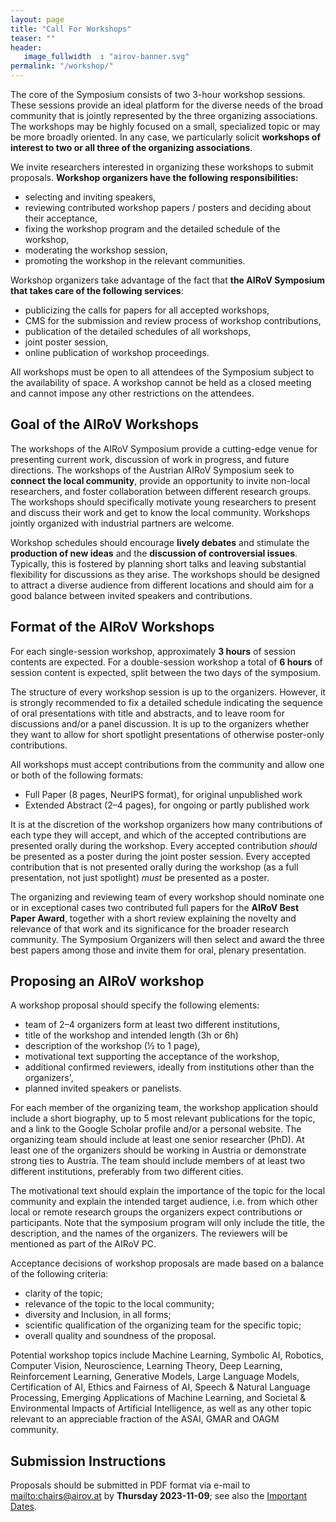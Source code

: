 ```yaml
---
layout: page
title: "Call For Workshops"
teaser: ""
header:
   image_fullwidth  : "airov-banner.svg"
permalink: "/workshop/"
---
```


The core of the Symposium consists of two 3-hour workshop sessions.
These sessions provide an ideal platform for the diverse needs of the
broad community that is jointly represented by the three organizing
associations. The workshops may be highly focused on a small,
specialized topic or may be more broadly oriented. In any case, we
particularly solicit **workshops of interest to two or all three of
the organizing associations**.

We invite researchers interested in organizing these workshops to
submit proposals. **Workshop organizers have the following
responsibilities:**

  * selecting and inviting speakers,
  * reviewing contributed workshop papers / posters and deciding about
    their acceptance,
  * fixing the workshop program and the detailed schedule of the workshop,
  * moderating the workshop session,
  * promoting the workshop in the relevant communities.

Workshop organizers take advantage of the fact that **the AIRoV
Symposium that takes care of the following services**:

  * publicizing the calls for papers for all accepted workshops,
  * CMS for the submission and review process of workshop contributions,
  * publication of the detailed schedules of all workshops,
  * joint poster session,
  * online publication of workshop proceedings.

All workshops must be open to all attendees of the Symposium subject
to the availability of space. A workshop cannot be held as a closed
meeting and cannot impose any other restrictions on the attendees.

## Goal of the AIRoV Workshops

The workshops of the AIRoV Symposium provide a cutting-edge venue for
presenting current work, discussion of work in progress, and future
directions. The workshops of the Austrian AIRoV Symposium seek to
**connect the local community**, provide an opportunity to invite
non-local researchers, and foster collaboration between different
research groups. The workshops should specifically motivate young
researchers to present and discuss their work and get to know the
local community. Workshops jointly organized with industrial partners
are welcome.

Workshop schedules should encourage **lively debates** and stimulate
the **production of new ideas** and the **discussion of controversial
issues**. Typically, this is fostered by planning short talks and
leaving substantial flexibility for discussions as they arise. The
workshops should be designed to attract a diverse audience from
different locations and should aim for a good balance between invited
speakers and contributions.

## Format of the AIRoV Workshops

For each single-session workshop, approximately **3 hours** of session
contents are expected. For a double-session workshop a total of
**6 hours** of session content is expected, split between the two days
of the symposium.

The structure of every workshop session is up to the organizers.
However, it is strongly recommended to fix a detailed schedule
indicating the sequence of oral presentations with title and
abstracts, and to leave room for discussions and/or a panel
discussion. It is up to the organizers whether they want to allow for
short spotlight presentations of otherwise poster-only contributions.

All workshops must accept contributions from the community and allow
one or both of the following formats:

  * Full Paper (8 pages, NeurIPS format), for original unpublished work
  * Extended Abstract (2–4 pages), for ongoing or partly published work 

It is at the discretion of the workshop organizers how many
contributions of each type they will accept, and which of the accepted
contributions are presented orally during the workshop. Every accepted
contribution *should* be presented as a poster during the joint poster
session. Every accepted contribution that is not presented orally
during the workshop (as a full presentation, not just spotlight)
*must* be presented as a poster.

The organizing and reviewing team of every workshop should nominate
one or in exceptional cases two contributed full papers for the
**AIRoV Best Paper Award**, together with a short review explaining
the novelty and relevance of that work and its significance for the
broader research community. The Symposium Organizers will then select
and award the three best papers among those and invite them for oral,
plenary presentation.

## Proposing an AIRoV workshop

A workshop proposal should specify the following elements:

  * team of 2–4 organizers form at least two different institutions,
  * title of the workshop and intended length (3h or 6h)
  * description of the workshop (½ to 1 page),
  * motivational text supporting the acceptance of the workshop,
  * additional confirmed reviewers, ideally from institutions other
    than the organizers',
  * planned invited speakers or panelists.

For each member of the organizing team, the workshop application
should include a short biography, up to 5 most relevant publications
for the topic, and a link to the Google Scholar profile and/or a
personal website. The organizing team should include at least one
senior researcher (PhD). At least one of the organizers should be
working in Austria or demonstrate strong ties to Austria. The team
should include members of at least two different institutions,
preferably from two different cities.

The motivational text should explain the importance of the topic for
the local community and explain the intended target audience, i.e.
from which other local or remote research groups the organizers expect
contributions or participants. Note that the symposium program will
only include the title, the description, and the names of the
organizers. The reviewers will be mentioned as part of the AIRoV PC.

Acceptance decisions of workshop proposals are made based on a balance
of the following criteria:

  * clarity of the topic;
  * relevance of the topic to the local community;
  * diversity and Inclusion, in all forms;
  * scientific qualification of the organizing team for the specific topic;
  * overall quality and soundness of the proposal.

Potential workshop topics include Machine Learning, Symbolic AI,
Robotics, Computer Vision, Neuroscience, Learning Theory, Deep
Learning, Reinforcement Learning, Generative Models, Large Language
Models, Certification of AI, Ethics and Fairness of AI, Speech &
Natural Language Processing, Emerging Applications of Machine
Learning, and Societal & Environmental Impacts of Artificial
Intelligence, as well as any other topic relevant to an appreciable
fraction of the ASAI, GMAR and OAGM community.

## Submission Instructions

Proposals should be submitted in PDF format via e-mail to
<mailto:chairs@airov.at> by **Thursday 2023-11-09**; see also the
[Important Dates](/#important-dates).
